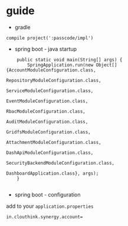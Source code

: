 # guide


* gradle


```
compile project(':passcode/impl')
```

* spring boot - java startup

```
    public static void main(String[] args) {
		SpringApplication.run(new Object[]{AccountModuleConfiguration.class,
										   RepositoryModuleConfiguration.class,
										   ServiceModuleConfiguration.class,
										   EventModuleConfiguration.class,
										   RbacModuleConfiguration.class,
										   AuditModuleConfiguration.class,
										   GridfsModuleConfiguration.class,
										   AttachmentModuleConfiguration.class,
										   DashApiModuleConfiguration.class,
										   SecurityBackendModuleConfiguration.class,
										   DashboardApplication.class}, args);
	}


```

* spring boot - configuration

add to your `application.properties`

```
in.clouthink.synergy.account=

```
